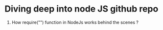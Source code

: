 # Diving deep into node JS github repo # 


1. How require("") function in NodeJs works behind the scenes ? 

